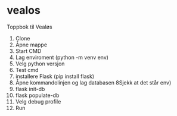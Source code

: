 # vealos
Toppbok til Vealøs

1. Clone
2. Åpne mappe
3. Start CMD
4. Lag enviroment (python -m venv env)
5. Velg python versjon
6. Test cmd
7. installere Flask (pip install flask)
8. Åpne kommandolinjen og lag databasen 8Sjekk at det står env)
9. flask init-db
10. flask populate-db
11. Velg debug profile
12. Run
